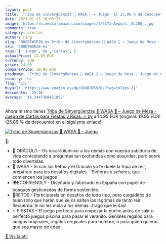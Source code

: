 ```yaml
---
layout: post
title: 'Tribu de Sinvergüenzas 🤣 WASA 🤣 – Juego  al 25.06 % de descuento'
date: 2021-01-23 18:00:23
image: 'https://m.media-amazon.com/images/I/517anAepqrL._SL200_.jpg'
comments: true
category: ofertas
author: ring
slug: 'B08BTW5R2B-es Tribu de Sinvergüenzas 🤣 WASA 🤣 – Juego de Mesa - Juego de...'
sku: 'B08BTW5R2B-es'
tags: [ 'juego','de','cartas', ]
actualPrice: 14.95 EUR
currency: EUR
price: 14.95
comparePrice: 19.95 EUR
prodname: 'Tribu de Sinvergüenzas 🤣 WASA 🤣 – Juego de Mesa - Juego de Cartas para Fiestas y Risas. 🔥 by'
country: 'es'
flag: '🇪🇸'
buyurl: 'https://www.amazon.es/dp/B08BTW5R2B/?tag=tolees-21'
descuento: '25.06'
average: '16.3447368421052'
---
```


Ahora mismo tienes [Tribu de Sinvergüenzas 🤣 WASA 🤣 – Juego de Mesa - Juego de Cartas para Fiestas y Risas. 🔥 by](https://www.amazon.es/dp/B08BTW5R2B/?tag=tolees-21) a 14.95 EUR (original: 19.95 EUR) (25.06 %  de descuento) en el siguiente enlace!

[![Tribu de Sinvergüenzas 🤣 WASA 🤣 – Juego ](https://m.media-amazon.com/images/I/517anAepqrL._SL200_.jpg)](https://www.amazon.es/dp/B08BTW5R2B/?tag=tolees-21)

🔎:

- 🧙 ORÁCULO - Os tocará iluminar a los demás con vuestra sabiduría de vida contestando a preguntas tan profundas como absurdas, pero sobre todo divertidas.
- 💬 WASA - Si con los Retos y el Oráculo ya te duele la tripa de reir, prepárate para los desafíos digitales. ¨Señoras y señores, que comiencen los juegos¨
- 🌍ECOFRIENDLY - Diseñado y fabricado en España con papel de bosques gestionados de forma sostenible.
- 🍻RETOS - Participaréis en desafíos de todo tipo, pero cargaditos de buen rollo que harán que se os salten las lágrimas de tanto reir. Recuerda: Si no les mola a los demás...trago que le das!
- 🔥 FIESTAS - El juego perfecto para empezar la noche antes de salir o perfecto juegos piscina para pasar el veranito. Geniales regalos para amigas originales, regalos originales para hombre, o para quien quieras que sea mayor de edad.

[🛒 Visítala!!!](https://www.amazon.es/dp/B08BTW5R2B/?tag=tolees-21)
